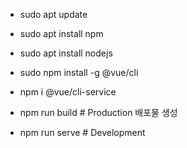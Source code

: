 
- sudo apt update
- sudo apt install npm
- sudo apt install nodejs
- sudo npm install -g @vue/cli
- npm i @vue/cli-service


- npm run build # Production 배포물 생성
- npm run serve # Development


